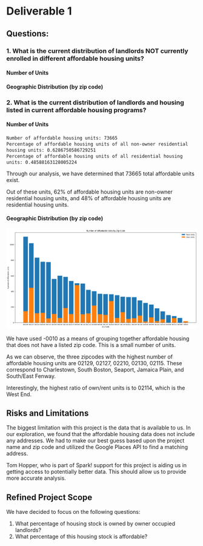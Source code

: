 # Deliverable 1

## Questions:

### 1. What is the current distribution of landlords NOT currently enrolled in different affordable housing units?

#### Number of Units

#### Geographic Distribution (by zip code)

### 2. What is the current distribution of landlords and housing listed in current affordable housing programs?

#### Number of Units

```
Number of affordable housing units: 73665
Percentage of affordable housing units of all non-owner residential housing units: 0.6286750586729251
Percentage of affordable housing units of all residential housing units: 0.48588163128005224
```

Through our analysis, we have determined that 73665 total affordable units exist.

Out of these units, 62% of affordable housing units are non-owner residential
housing units, and 48% of affordable housing units are residential housing units.

#### Geographic Distribution (by zip code)

![image](./images/affordable_units_by_zipcode.png)

We have used -0010 as a means of grouping together affordable housing that does
not have a listed zip code. This is a small number of units.

As we can observe, the three zipcodes with the highest number of affordable
housing units are 02129, 02127, 02210, 02130, 02115. These correspond to
Charlestown, South Boston, Seaport, Jamaica Plain, and South/East Fenway.

Interestingly, the highest ratio of own/rent units is to 02114, which is the
West End.

## Risks and Limitations

The biggest limitation with this project is the data that is available to us.
In our exploration, we found that the affordable housing data does not include
any addresses. We had to make our best guess based upon the project name and
zip code and utilized the Google Places API to find a matching address.

Tom Hopper, who is part of Spark! support for this project is aiding us in getting
access to potentially better data. This should allow us to provide more accurate
analysis.

## Refined Project Scope

We have decided to focus on the following questions:
1. What percentage of housing stock is owned by owner occupied landlords?
2. What percentage of this housing stock is affordable?
